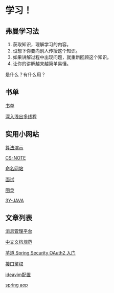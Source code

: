 # 学习！

## 弗曼学习法

1. 获取知识，理解学习的内容。
2. 设想下你要向别人传授这个知识。
3. 如果讲解过程中出现问题，就重新回顾这个知识。
4. 让你的讲解越来越简单易懂。



是什么？有什么用？

## 书单

[书单](https://snailclimb.gitee.io/javaguide/#/./docs/books/java%E5%9F%BA%E7%A1%80%E7%AF%87?id=%e3%80%8ajava-%e5%b9%b6%e5%8f%91%e7%bc%96%e7%a8%8b%e4%b9%8b%e7%be%8e%e3%80%8b)

[深入浅出多线程](https://github.com/RedSpider1/concurrent)



## 实用小网站

[算法演示](https://visualgo.net/en/sorting)

[CS-NOTE](http://www.cyc2018.xyz/)

[命名网站](https://unbug.github.io/codelf/)

[面试](https://xiaozhuanlan.com/topic/1649538720)

[图灵](https://www.ituring.com.cn/)

[3Y-JAVA](https://mp.weixin.qq.com/s/lryPmrVSf7Fc55g5SsKhig)

## 文章列表

[消息管理平台](https://mp.weixin.qq.com/s/EnvsPR2MjgCJl1-PFeoL9g)

[中文文档规范](https://zh-style-guide.readthedocs.io/zh_CN/latest/%E5%85%B3%E4%BA%8E%E6%9C%AC%E6%8C%87%E5%8D%97.html#id3)

[芋道 Spring Security OAuth2 入门](https://www.iocoder.cn/Spring-Security/OAuth2-learning/)

[接口鉴权](https://blog.csdn.net/noaman_wgs/article/details/103483349)

[ideavim配置](https://www.ravenxrz.ink/archives/9cf25d6b.html)

[spring aop](https://juejin.cn/post/6844903609889456142)